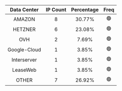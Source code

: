 | Data Center | IP Count | Percentage | Freq |
|:------------:|:--------:|:-----------:|:-----:|
| AMAZON | 8 | 30.77% | 🟢 |
| HETZNER | 6 | 23.08% | 🟢 |
| OVH | 2 | 7.69% | 🟢 |
| Google-Cloud | 1 | 3.85% | 🟢 |
| Interserver | 1 | 3.85% | 🟢 |
| LeaseWeb | 1 | 3.85% | 🟢 |
| OTHER | 7 | 26.92% | 🟢 |
